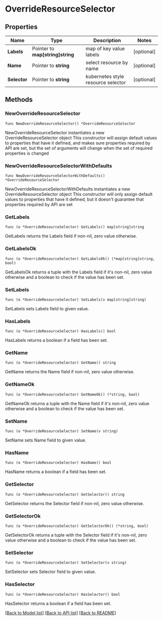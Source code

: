 # OverrideResourceSelector

## Properties

Name | Type | Description | Notes
------------ | ------------- | ------------- | -------------
**Labels** | Pointer to **map[string]string** | map of key value labels | [optional] 
**Name** | Pointer to **string** | select resource by name | [optional] 
**Selector** | Pointer to **string** | kubernetes style resource selector | [optional] 

## Methods

### NewOverrideResourceSelector

`func NewOverrideResourceSelector() *OverrideResourceSelector`

NewOverrideResourceSelector instantiates a new OverrideResourceSelector object
This constructor will assign default values to properties that have it defined,
and makes sure properties required by API are set, but the set of arguments
will change when the set of required properties is changed

### NewOverrideResourceSelectorWithDefaults

`func NewOverrideResourceSelectorWithDefaults() *OverrideResourceSelector`

NewOverrideResourceSelectorWithDefaults instantiates a new OverrideResourceSelector object
This constructor will only assign default values to properties that have it defined,
but it doesn't guarantee that properties required by API are set

### GetLabels

`func (o *OverrideResourceSelector) GetLabels() map[string]string`

GetLabels returns the Labels field if non-nil, zero value otherwise.

### GetLabelsOk

`func (o *OverrideResourceSelector) GetLabelsOk() (*map[string]string, bool)`

GetLabelsOk returns a tuple with the Labels field if it's non-nil, zero value otherwise
and a boolean to check if the value has been set.

### SetLabels

`func (o *OverrideResourceSelector) SetLabels(v map[string]string)`

SetLabels sets Labels field to given value.

### HasLabels

`func (o *OverrideResourceSelector) HasLabels() bool`

HasLabels returns a boolean if a field has been set.

### GetName

`func (o *OverrideResourceSelector) GetName() string`

GetName returns the Name field if non-nil, zero value otherwise.

### GetNameOk

`func (o *OverrideResourceSelector) GetNameOk() (*string, bool)`

GetNameOk returns a tuple with the Name field if it's non-nil, zero value otherwise
and a boolean to check if the value has been set.

### SetName

`func (o *OverrideResourceSelector) SetName(v string)`

SetName sets Name field to given value.

### HasName

`func (o *OverrideResourceSelector) HasName() bool`

HasName returns a boolean if a field has been set.

### GetSelector

`func (o *OverrideResourceSelector) GetSelector() string`

GetSelector returns the Selector field if non-nil, zero value otherwise.

### GetSelectorOk

`func (o *OverrideResourceSelector) GetSelectorOk() (*string, bool)`

GetSelectorOk returns a tuple with the Selector field if it's non-nil, zero value otherwise
and a boolean to check if the value has been set.

### SetSelector

`func (o *OverrideResourceSelector) SetSelector(v string)`

SetSelector sets Selector field to given value.

### HasSelector

`func (o *OverrideResourceSelector) HasSelector() bool`

HasSelector returns a boolean if a field has been set.


[[Back to Model list]](../README.md#documentation-for-models) [[Back to API list]](../README.md#documentation-for-api-endpoints) [[Back to README]](../README.md)


